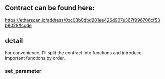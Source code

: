 
Contract can be found here:
----------
https://etherscan.io/address/0xc03b0dbd201ee426d907e367f996706cf53b8028#code

detail
------
For convenience, I'll split the contract into functions and introduce important functions by order.

### set_parameter
